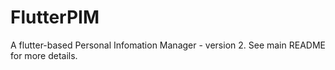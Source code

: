# FlutterPIM

A flutter-based Personal Infomation Manager - version 2. See main README for more details.


